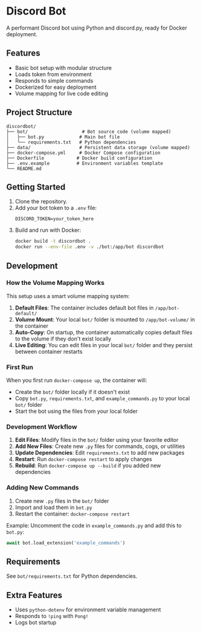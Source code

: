 # Discord Bot

A performant Discord bot using Python and discord.py, ready for Docker deployment.

## Features
- Basic bot setup with modular structure
- Loads token from environment
- Responds to simple commands
- Dockerized for easy deployment
- Volume mapping for live code editing

## Project Structure
```
discordbot/
├── bot/                    # Bot source code (volume mapped)
│   ├── bot.py             # Main bot file
│   └── requirements.txt   # Python dependencies
├── data/                  # Persistent data storage (volume mapped)
├── docker-compose.yml     # Docker Compose configuration
├── Dockerfile            # Docker build configuration
├── .env.example          # Environment variables template
└── README.md
```

## Getting Started

1. Clone the repository.
2. Add your bot token to a `.env` file:
   ```env
   DISCORD_TOKEN=your_token_here
   ```
3. Build and run with Docker:
   ```bash
   docker build -t discordbot .
   docker run --env-file .env -v ./bot:/app/bot discordbot
   ```

## Development

### How the Volume Mapping Works

This setup uses a smart volume mapping system:

1. **Default Files**: The container includes default bot files in `/app/bot-default/`
2. **Volume Mount**: Your local `bot/` folder is mounted to `/app/bot-volume/` in the container
3. **Auto-Copy**: On startup, the container automatically copies default files to the volume if they don't exist locally
4. **Live Editing**: You can edit files in your local `bot/` folder and they persist between container restarts

### First Run
When you first run `docker-compose up`, the container will:
- Create the `bot/` folder locally if it doesn't exist
- Copy `bot.py`, `requirements.txt`, and `example_commands.py` to your local `bot/` folder
- Start the bot using the files from your local folder

### Development Workflow
1. **Edit Files**: Modify files in the `bot/` folder using your favorite editor
2. **Add New Files**: Create new `.py` files for commands, cogs, or utilities
3. **Update Dependencies**: Edit `requirements.txt` to add new packages
4. **Restart**: Run `docker-compose restart` to apply changes
5. **Rebuild**: Run `docker-compose up --build` if you added new dependencies

### Adding New Commands
1. Create new `.py` files in the `bot/` folder
2. Import and load them in `bot.py`
3. Restart the container: `docker-compose restart`

Example: Uncomment the code in `example_commands.py` and add this to `bot.py`:
```python
await bot.load_extension('example_commands')
```

## Requirements
See `bot/requirements.txt` for Python dependencies.

## Extra Features
- Uses `python-dotenv` for environment variable management
- Responds to `!ping` with `Pong!`
- Logs bot startup
